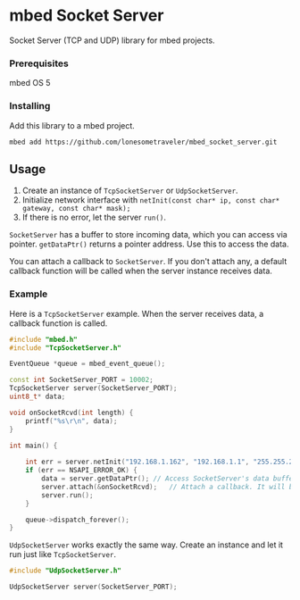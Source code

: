 # mbed Socket Server

Socket Server (TCP and UDP) library for mbed projects.

### Prerequisites

mbed OS 5


### Installing

Add this library to a mbed project.

```
mbed add https://github.com/lonesometraveler/mbed_socket_server.git
```


## Usage

1. Create an instance of ```TcpSocketServer``` or ```UdpSocketServer```. 
2. Initialize network interface with ```netInit(const char* ip, const char* gateway, const char* mask);```
3. If there is no error, let the server ```run()```.

```SocketServer``` has a buffer to store incoming data, which you can access via pointer. ```getDataPtr()``` returns a pointer address. Use this to access the data.

You can attach a callback to ```SocketServer```. If you don't attach any, a default callback function will be called when the server instance receives data.

### Example

Here is a ```TcpSocketServer``` example. When the server receives data, a callback function is called.

```c++
#include "mbed.h"
#include "TcpSocketServer.h"

EventQueue *queue = mbed_event_queue();

const int SocketServer_PORT = 10002;
TcpSocketServer server(SocketServer_PORT);
uint8_t* data;

void onSocketRcvd(int length) {
    printf("%s\r\n", data);
}

int main() {
    
    int err = server.netInit("192.168.1.162", "192.168.1.1", "255.255.255.0");
    if (err == NSAPI_ERROR_OK) {
    	data = server.getDataPtr();	// Access SocketServer's data buffer via pointer
        server.attach(&onSocketRcvd);	// Attach a callback. It will be called when SocketServer receives data.
		server.run();
    }

    queue->dispatch_forever();
}
```

```UdpSocketServer``` works exactly the same way. Create an instance and let it run just like ```TcpSocketServer```.

```c++
#include "UdpSocketServer.h"

UdpSocketServer server(SocketServer_PORT);
```

